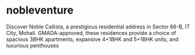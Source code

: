# nobleventure
Discover Noble Callista, a prestigious residential address in Sector 66-B, IT City, Mohali. GMADA-approved, these residences provide a choice of spacious 3BHK apartments, expansive 4+1BHK and 5+1BHK units, and luxurious penthouses
